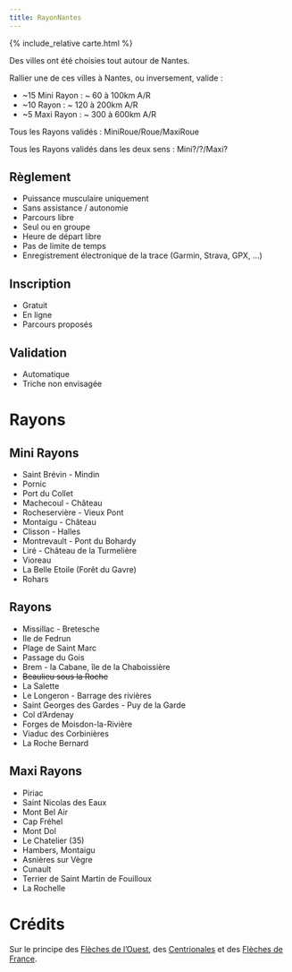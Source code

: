 ```yaml
---
title: RayonNantes
---
```


{% include_relative carte.html %}

Des villes ont été choisies tout autour de Nantes.

Rallier une de ces villes à Nantes, ou inversement, valide :

* ~15 Mini Rayon : ~ 60 à 100km A/R
* ~10 Rayon : ~ 120 à 200km A/R
* ~5 Maxi Rayon : ~ 300 à 600km A/R

Tous les Rayons validés : MiniRoue/Roue/MaxiRoue

Tous les Rayons validés dans les deux sens : Mini?/?/Maxi?

## Règlement

*   Puissance musculaire uniquement
*   Sans assistance / autonomie
*   Parcours libre
*   Seul ou en groupe
*   Heure de départ libre
*   Pas de limite de temps
*   Enregistrement électronique de la trace (Garmin, Strava, GPX, ...)

## Inscription

*   Gratuit
*   En ligne
*   Parcours proposés

## Validation

*   Automatique
*   Triche non envisagée

# Rayons

## Mini Rayons

*   Saint Brévin - Mindin
*   Pornic
*   Port du Collet
*   Machecoul - Château
*   Rocheservière - Vieux Pont
*   Montaigu - Château
*   Clisson - Halles
*   Montrevault - Pont du Bohardy
*   Liré - Château de la Turmelière
*   Vioreau
*   La Belle Etoile (Forêt du Gavre)
*   Rohars

## Rayons

*   Missillac - Bretesche
*   Ile de Fedrun
*   Plage de Saint Marc
*   Passage du Gois
*   Brem - la Cabane, île de la Chaboissière
*   ~~Beaulieu sous la Roche~~
*   La Salette
*   Le Longeron - Barrage des rivières
*   Saint Georges des Gardes - Puy de la Garde
*   Col d’Ardenay
*   Forges de Moisdon-la-Rivière
*   Viaduc des Corbinières
*   La Roche Bernard

## Maxi Rayons

*   Piriac
*   Saint Nicolas des Eaux
*   Mont Bel Air
*   Cap Fréhel
*   Mont Dol
*   Le Chatelier (35)
*   Hambers, Montaigu
*   Asnières sur Vègre
*   Cunault
*   Terrier de Saint Martin de Fouilloux
*   La Rochelle

# Crédits

Sur le principe des [Flèches de l’Ouest](http://ecbc.ffvelo.fr/flechesouest/), des [Centrionales](https://cyclotourisme-mag.com/2016/02/18/centrionales-cyclistes-de-la-france-souvenir-patrick-plaine/) et des [Flèches de France](http://www.audax-club-parisien.com/FR/331%20-%20Accueil%20Fl%C3%A8ches%20de%20France.html).
